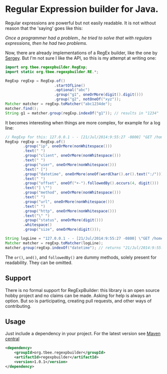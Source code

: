 # Regular Expression builder for Java.
Regular expressions are powerful but not easily readable. 
It is not without reason that the 'saying' goes like this:

_Once a programmer had a problem., he tried to solve that with regulars expressions, then he had two problems._

Now, there are already implementations of a RegEx builder, like the one by [Sergey](https://github.com/sgreben/regex-builder).
But I'm not sure I like the API, so this is my attempt at writing one:

```java
import org.tbee.regexpbuilder.RegExp;
import static org.tbee.regexpbuilder.RE.*;

RegExp regExp = RegExp.of()
                      .startOfLine()
                      .optional("abc")
                      .group("g1", oneOrMore(digit().digit()))
                      .group("g2", notOneOf("xyz"));
Matcher matcher = regExp.toMatcher("abc1234de");
matcher.find();
String g1 = matcher.group(regExp.indexOf("g1")); // results in "1234"
```

It becomes interesting when things are more complex, for example for a log line:

```java
// RegExp for this: 127.0.0.1 - - [21/Jul/2014:9:55:27 -0800] "GET /home.html HTTP/1.1" 200 2048
RegExp regExp = RegExp.of()
        .group("ip", oneOrMore(nonWhitespace()))
        .text(" ")
        .group("client", oneOrMore(nonWhitespace()))
        .text(" ")
        .group("user", oneOrMore(nonWhitespace()))
        .text(" [")
        .group("datetime", oneOrMore(oneOf(wordChar().or().text(":/"))))
        .text(" ")
        .group("offset", oneOf("+-").followedBy().occurs(4, digit()))
        .text("] \"")
        .group("method", oneOrMore(nonWhitespace()))
        .text(" ")
        .group("url", oneOrMore(nonWhitespace()))
        .text(" ")
        .group("http", oneOrMore(nonWhitespace()))
        .text("\" ")
        .group("status", oneOrMore(digit()))
        .whitespace()
        .group("size", oneOrMore(digit()));

String logLine = "127.0.0.1 - - [21/Jul/2014:9:55:27 -0800] \"GET /home.html HTTP/1.1\" 200 2048";
Matcher matcher = regExp.toMatcher(logLine);
matcher.group(regExp.indexOf("datetime"); // returns "21/Jul/2014:9:55:27"
```

The `or()`, `and()`, and `followedBy()` are dummy methods, solely present for readability.
They can be omitted.

## Support
There is no formal support for RegExpBuilder: this library is an open source hobby project and no claims can be made.
Asking for help is always an option. But so is participating, creating pull requests, and other ways of contributing.

## Usage
Just include a dependency in your project. For the latest version see [Maven central](https://central.sonatype.com/namespace/org.tbee.regexpbuilder)

```xml
<dependency>
    <groupId>org.tbee.regexpbuilder</groupId>
    <artifactId>regexpbuilder</artifactId>
    <version>1.0.1</version>
</dependency>
```
